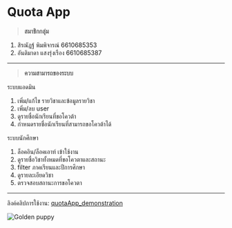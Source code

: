 # Quota App
> **สมาชิกกลุ่ม**
1. สิรณัฏฐ์ พิมพิจารณ์  6610685353
2. อันติมาดา แสงรุ่งเรือง  6610685387
****
> **ความสามารถของระบบ**

ระบบแอดมิน
1. เพิ่ม/แก้ไข รายวิชาและข้อมูลรายวิชา
2. เพิ่ม/ลบ user
3. ดูรายชื่อนักเรียนที่ขอโควต้า
4. กำหนดรายชื่อนักเรียนที่สามารถขอโควต้าได้

ระบบนักศึกษา
1. ล็อคอิน/ล็อคเอาท์ เข้าใช้งาน
2. ดูรายชื่อวิชาทั้งหมดที่ขอโควตาและสถานะ
3. filter ภาคเรียนและปีการศึกษา
4. ดูรายละเอียดวิชา
5. ตรวจสอบสถานะการขอโควตา
****

ลิงค์คลิปการใช้งาน: [quotaApp_demonstration](https://google.com/)

![Golden puppy](https://lh3.googleusercontent.com/d/1Hgvnz_wJhN_kBDlaZTqLLtXifnc1GQ3w)
